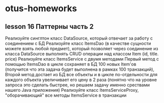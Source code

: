 # otus-homeworks
## lesson 16 Паттерны часть 2
Реализуйте синглтон класс DataSource, который отвечает за работу с соединением с БД
Реализуйте класс ItemsDao (в качестве сущности можете взять любой предмет), который позволяет через соединение из класса DataSource выполнять CRUD операции над классом Item (id, title. price)
Реализуйте класс ItemsService с двумя методами
Первый метод с помощью ItemsDao в цикле сохраняет в БД 100 новых Item'ов (получится что эта задача будет выполнена в рамках 100 транзакций),
Второй метод достает из БД все объекты и в цикле по-отдельности для каждого объекта увеличивает его цену в 2 раза (понятно что на уровне запроса это сделать быстрее, но решаем задачу именно срествами нашего Java приложения)
Реализуйте класс ItemsServiceProxy, "оборачивающий" все методы ItemsService в транзакции

